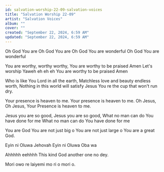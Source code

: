```yaml
---
id: salvation-worship-22-09-salvation-voices
title: "Salvation Worship 22-09"
artist: "Salvation Voices"
album: ""
cover: ""
created: "September 22, 2024, 6:59 AM"
updated: "September 22, 2024, 6:59 AM"
---
```


Oh God You are
Oh God You are
Oh God You are wonderful 
Oh God You are wonderful 

You are worthy, worthy worthy,
You are worthy to be praised Amen
Let's worship Yaweh eh eh eh 
You are worthy to be praised Amen

Who is like You Lord in all the earth,
Matchless love and beauty endless worth,
Nothing in this world will satisfy 
Jesus You re the cup that won't run dry.

Your presence is heaven to me.
Your presence is heaven to me.
Oh Jesus, Oh Jesus,
Your Presence is heaven to me.

Jesus you are so good,
Jesus you are so good,
What no man can do
You have done for me 
What no man can do
You have done for me 

You are God
You are not just big o
You are not just large o
You are a great God.

Eyin ni Oluwa Jehovah
Eyin ni Oluwa Oba wa

Ahhhhh eehhhh
This kind God
another one no dey.

Mori owo re laiyemi
mo ri o mori o.